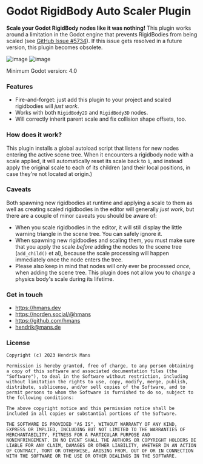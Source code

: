 # Godot RigidBody Auto Scaler Plugin

**Scale your Godot RigidBody nodes like it was nothing!** This plugin works around a limitation in the Godot engine that prevents RigidBodies from being scaled (see [GitHub Issue #5734](https://github.com/godotengine/godot/issues/5734)). If this issue gets resolved in a future version, this plugin becomes obsolete.

![image](https://user-images.githubusercontent.com/1061/223428242-3c1d3d5a-de5f-4217-b88a-22a6b52b8619.png) ![image](https://user-images.githubusercontent.com/1061/223428448-943cd444-511c-483d-af24-7f6cb6e32af0.png)

Minimum Godot version: 4.0

### Features

- Fire-and-forget: just add this plugin to your project and scaled rigidbodies will _just work_.
- Works with both `RigidBody2D` and `RigidBody3D` nodes.
- Will correctly inherit parent scale and fix collision shape offsets, too.

### How does it work?

This plugin installs a global autoload script that listens for new nodes entering the active scene tree. When it encounters a rigidbody node with a scale applied, it will automatically reset its scale back to `1`, and instead apply the original scale to each of its children (and their local positions, in case they're not located at origin.)

### Caveats

Both spawning new rigidbodies at runtime and applying a scale to them as well as creating scaled rigidbodies in the editor will generally _just work_, but there are a couple of minor caveats you should be aware of:

- When you scale rigidbodies in the editor, it will still display the little warning triangle in the scene tree. You can safely ignore it.
- When spawning new rigidbodies and scaling them, you must make sure that you apply the scale _before_ adding the nodes to the scene tree (`add_child()` et al), because the scale processing will happen immediately once the node enters the tree.
- Please also keep in mind that nodes will only ever be processed _once_, when adding the scene tree. This plugin does not allow you to _change_ a physics body's scale during its lifetime.

### Get in touch

- https://hmans.dev
- https://norden.social/@hmans
- https://github.com/hmans
- hendrik@mans.de

### License

```
Copyright (c) 2023 Hendrik Mans

Permission is hereby granted, free of charge, to any person obtaining
a copy of this software and associated documentation files (the
"Software"), to deal in the Software without restriction, including
without limitation the rights to use, copy, modify, merge, publish,
distribute, sublicense, and/or sell copies of the Software, and to
permit persons to whom the Software is furnished to do so, subject to
the following conditions:

The above copyright notice and this permission notice shall be
included in all copies or substantial portions of the Software.

THE SOFTWARE IS PROVIDED "AS IS", WITHOUT WARRANTY OF ANY KIND,
EXPRESS OR IMPLIED, INCLUDING BUT NOT LIMITED TO THE WARRANTIES OF
MERCHANTABILITY, FITNESS FOR A PARTICULAR PURPOSE AND
NONINFRINGEMENT. IN NO EVENT SHALL THE AUTHORS OR COPYRIGHT HOLDERS BE
LIABLE FOR ANY CLAIM, DAMAGES OR OTHER LIABILITY, WHETHER IN AN ACTION
OF CONTRACT, TORT OR OTHERWISE, ARISING FROM, OUT OF OR IN CONNECTION
WITH THE SOFTWARE OR THE USE OR OTHER DEALINGS IN THE SOFTWARE.
```
